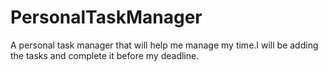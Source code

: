# PersonalTaskManager
A personal task manager that will help me manage my time.I will be adding the tasks and complete it before my deadline.
